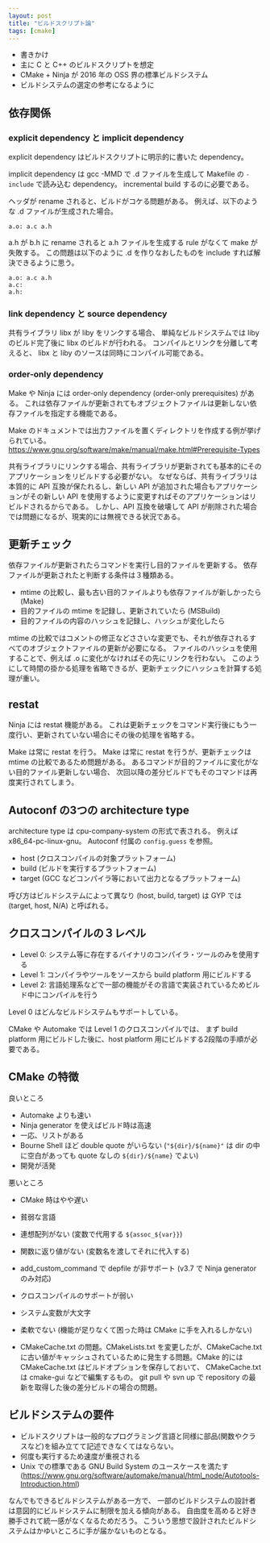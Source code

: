 ```yaml
---
layout: post
title: "ビルドスクリプト論"
tags: [cmake]
---
```


* 書きかけ
* 主に C と C++ のビルドスクリプトを想定
* CMake + Ninja が 2016 年の OSS 界の標準ビルドシステム
* ビルドシステムの選定の参考になるように

## 依存関係

### explicit dependency と implicit dependency

explicit dependency はビルドスクリプトに明示的に書いた dependency。

implicit dependency は gcc -MMD で .d ファイルを生成して Makefile の `-include` で読み込む dependency。
incremental build するのに必要である。

ヘッダが rename されると、ビルドがコケる問題がある。
例えば、以下のような .d ファイルが生成された場合。

~~~make
a.o: a.c a.h
~~~
a.h が b.h に rename されると a.h ファイルを生成する rule がなくて make が失敗する。
この問題は以下のように .d を作りなおしたものを include すれば解決できるように思う。

~~~make
a.o: a.c a.h
a.c:
a.h:
~~~

### link dependency と source dependency

共有ライブラリ libx が liby をリンクする場合、
単純なビルドシステムでは liby のビルド完了後に libx のビルドが行われる。
コンパイルとリンクを分離して考えると、
libx と liby のソースは同時にコンパイル可能である。

### order-only dependency

Make や Ninja には order-only dependency (order-only prerequisites) がある。
これは依存ファイルが更新されてもオブジェクトファイルは更新しない依存ファイルを指定する機能である。

Make のドキュメントでは出力ファイルを置くディレクトリを作成する例が挙げられている。
https://www.gnu.org/software/make/manual/make.html#Prerequisite-Types

共有ライブラリにリンクする場合、共有ライブラリが更新されても基本的にそのアプリケーションをリビルドする必要がない。
なぜならば、共有ライブラリは本質的に API 互換が保たれるし、新しい API が追加された場合もアプリケーションがその新しい API を使用するように変更すればそのアプリケーションはリビルドされるからである。
しかし、API 互換を破壊して API が削除された場合では問題になるが、現実的には無視できる状況である。

## 更新チェック

依存ファイルが更新されたらコマンドを実行し目的ファイルを更新する。
依存ファイルが更新されたと判断する条件は３種類ある。

* mtime の比較し、最も古い目的ファイルよりも依存ファイルが新しかったら (Make)
* 目的ファイルの mtime を記録し、更新されていたら (MSBuild)
* 目的ファイルの内容のハッシュを記録し、ハッシュが変化したら

mtime の比較ではコメントの修正などささいな変更でも、それが依存されるすべてのオブジェクトファイルの更新が必要になる。
ファイルのハッシュを使用することで、例えば .o に変化がなければその先にリンクを行わない。
このようにして時間の掛かる処理を省略できるが、更新チェックにハッシュを計算する処理が重い。

## restat

Ninja には restat 機能がある。
これは更新チェックをコマンド実行後にもう一度行い、更新されていない場合にその後の処理を省略する。

Make は常に restat を行う。
Make は常に restat を行うが、更新チェックは mtime の比較であるため問題がある。
あるコマンドが目的ファイルに変化がない目的ファイル更新しない場合、
次回以降の差分ビルドでもそのコマンドは再度実行されてしまう。


## Autoconf の3つの architecture type

architecture type は cpu-company-system の形式で表される。
例えば x86_64-pc-linux-gnu。
Autoconf 付属の `config.guess` を参照。

* host (クロスコンパイルの対象プラットフォーム)
* build (ビルドを実行するプラットフォーム)
* target (GCC などコンパイラ等において出力となるプラットフォーム)

呼び方はビルドシステムによって異なり (host, build, target) は GYP では (target, host, N/A) と呼ばれる。


## クロスコンパイルの３レベル

* Level 0: システム等に存在するバイナリのコンパイラ・ツールのみを使用する
* Level 1: コンパイラやツールをソースから build platform 用にビルドする
* Level 2: 言語処理系などで一部の機能がその言語で実装されているためビルド中にコンパイルを行う

Level 0 はどんなビルドシステムもサポートしている。

CMake や Automake では Level 1 のクロスコンパイルでは、
まず build platform 用にビルドした後に、host platform 用にビルドする2段階の手順が必要である。


## CMake の特徴

良いところ

* Automake よりも速い
* Ninja generator を使えばビルド時は高速
* 一応、リストがある
* Bourne Shell ほど double quote がいらない (`"${dir}/${name}"` は dir の中に空白があっても quote なしの `${dir}/${name}` でよい)
* 開発が活発

悪いところ

* CMake 時はやや遅い
* 貧弱な言語
* 連想配列がない (変数で代用する `${assoc_${var}}`)
* 関数に返り値がない (変数名を渡してそれに代入する)
* add_custom_command で depfile が非サポート (v3.7 で Ninja generator のみ対応)
* クロスコンパイルのサポートが弱い
* システム変数が大文字
* 柔軟でない (機能が足りなくて困った時は CMake に手を入れるしかない)

* CMakeCache.txt の問題。CMakeLists.txt を変更したが、CMakeCache.txt に古い値がキャッシュされているために発生する問題。CMake 的には CMakeCache.txt はビルドオプションを保存しておいて、 CMakeCache.txt は cmake-gui などで編集するもの。 git pull や svn up で repository の最新を取得した後の差分ビルドの場合の問題。

## ビルドシステムの要件

* ビルドスクリプトは一般的なプログラミング言語と同様に部品(関数やクラスなど)を組み立てて記述できなくてはならない。
* 何度も実行するため速度が重視される
* Unix での標準である GNU Build System のユースケースを満たす (https://www.gnu.org/software/automake/manual/html_node/Autotools-Introduction.html)

なんでもできるビルドシステムがある一方で、
一部のビルドシステムの設計者は意図的にビルドシステムに制限を加える傾向がある。
自由度を高めると好き勝手されて統一感がなくなるためだろう。
こういう思想で設計されたビルドシステムはかゆいところに手が届かないものとなる。

